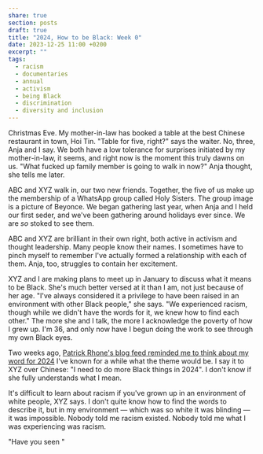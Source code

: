 ```yaml
---
share: true
section: posts
draft: true
title: "2024, How to be Black: Week 0"
date: 2023-12-25 11:00 +0200
excerpt: ""
tags:
  - racism
  - documentaries
  - annual
  - activism
  - being Black
  - discrimination
  - diversity and inclusion
---
```


Christmas Eve. My mother-in-law has booked a table at the best Chinese restaurant in town, Hoi Tin. "Table for five, right?" says the waiter. No, three, Anja and I say. We both have a low tolerance for surprises initiated by my mother-in-law, it seems, and right now is the moment this truly dawns on us. "What fucked up family member is going to walk in now?" Anja thought, she tells me later.

ABC and XYZ walk in, our two new friends. Together, the five of us make up the membership of a WhatsApp group called Holy Sisters. The group image is a picture of Beyonce. We began gathering last year, when Anja and I held our first seder, and we've been gathering around holidays ever since. We are *so* stoked to see them.

ABC and XYZ are brilliant in their own right, both active in activism and thought leadership. Many people know their names. I sometimes have to pinch myself to remember I've actually formed a relationship with each of them. Anja, too, struggles to contain her excitement.

XYZ and I are making plans to meet up in January to discuss what it means to be Black. She's much better versed at it than I am, not just because of her age. "I've always considered it a privilege to have been raised in an environment with other Black people," she says. "We experienced racism, though while we didn't have the words for it, we knew how to find each other." The more she and I talk, the more I acknowledge the poverty of how I grew up. I'm 36, and only now have I begun doing the work to see through my own Black eyes. 

Two weeks ago, [Patrick Rhone's blog feed reminded me to think about my word for 2024](https://www.patrickrhone.net/14244-2/) I've known for a while what the theme would be. I say it to XYZ over Chinese: "I need to do more Black things in 2024". I don't know if she fully understands what I mean.

It's difficult to learn about racism if you've grown up in an environment of white people, XYZ says. I don't quite know how to find the words to describe it, but in my environment — which was so white it was blinding — it was impossible. Nobody told me racism existed. Nobody told me what I was experiencing was racism. 


"Have you seen "

